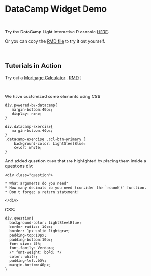 # DataCamp Widget Demo

<br>

Try the DataCamp Light interactive R console [HERE](datacamp-light-demo.html).

Or you can copy the [RMD file](https://github.com/DS4PS/datacamp-light-demo-for-rmd/raw/master/datacamp-light-demo.rmd) to try it out yourself.

<br>

## Tutorials in Action

Try out a [Mortgage Calculator](calc-mortgage.html)  [ [RMD](https://raw.githubusercontent.com/DS4PS/datacamp-light-demo-for-rmd/master/calc-mortgage.rmd) ]

<br>

We have customized some elements using CSS.

```
div.powered-by-datacamp{
   margin-bottom:40px;
   display: none;
}

div.datacamp-exercise{
   margin-bottom:40px;
}
.datacamp-exercise .dcl-btn-primary {
    background-color: LightSteelBlue; 
    color: white; 
}
```

And added question cues that are highlighted by placing them inside a questions div:

```
<div class="question">

* What arguments do you need?
* How many decimals do you need (consider the `round()` function.
* Don't forget a return statement!

</div>
```

CSS:

```
div.question{
  background-color: LightSteelBlue;
  border-radius: 10px;
  border: 1px solid lightgray;
  padding-top:10px;
  padding-bottom:10px;
  font-size: 85%;
  font-family: Verdana;
  /* font-weight: bold; */
  color: white;
  padding-left:05%;
  margin-bottom:40px;
}
```
